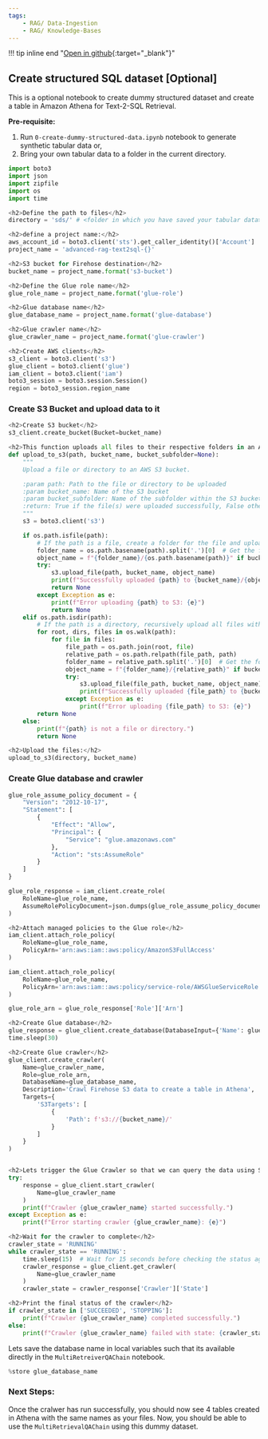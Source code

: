 ```yaml
---
tags:
    - RAG/ Data-Ingestion
    - RAG/ Knowledge-Bases
---
```


!!! tip inline end "[Open in github](https://github.com/aws-samples/amazon-bedrock-samples/tree/main/rag/knowledge-bases/use-case-examples/rag-using-structured-unstructured-data/1_create_sql_dataset_optional.ipynb){:target="_blank"}"

<h2>Create structured SQL dataset [Optional]</h2>

This is a optional notebook to create dummy structured dataset and create a table in Amazon Athena for Text-2-SQL Retrieval.

**Pre-requisite:**
1. Run `0-create-dummy-structured-data.ipynb` notebook to generate synthetic tabular data or,
2. Bring your own tabular data to a folder in the current directory.


```python
import boto3
import json
import zipfile
import os
import time

<h2>Define the path to files</h2>
directory = 'sds/' # <folder in which you have saved your tabular data>

<h2>define a project name:</h2>
aws_account_id = boto3.client('sts').get_caller_identity()['Account']
project_name = 'advanced-rag-text2sql-{}'

<h2>S3 bucket for Firehose destination</h2>
bucket_name = project_name.format('s3-bucket')

<h2>Define the Glue role name</h2>
glue_role_name = project_name.format('glue-role')

<h2>Glue database name</h2>
glue_database_name = project_name.format('glue-database')

<h2>Glue crawler name</h2>
glue_crawler_name = project_name.format('glue-crawler')
```


```python
<h2>Create AWS clients</h2>
s3_client = boto3.client('s3')
glue_client = boto3.client('glue')
iam_client = boto3.client('iam')
boto3_session = boto3.session.Session()
region = boto3_session.region_name
```

<h3>Create S3 Bucket and upload data to it</h3>


```python
<h2>Create S3 bucket</h2>
s3_client.create_bucket(Bucket=bucket_name)
```


```python
<h2>This function uploads all files to their respective folders in an Amazon S3 bucket.</h2>
def upload_to_s3(path, bucket_name, bucket_subfolder=None):
    """
    Upload a file or directory to an AWS S3 bucket.

    :param path: Path to the file or directory to be uploaded
    :param bucket_name: Name of the S3 bucket
    :param bucket_subfolder: Name of the subfolder within the S3 bucket (optional)
    :return: True if the file(s) were uploaded successfully, False otherwise
    """
    s3 = boto3.client('s3')

    if os.path.isfile(path):
        # If the path is a file, create a folder for the file and upload it
        folder_name = os.path.basename(path).split('.')[0]  # Get the file name without extension"
        object_name = f"{folder_name}/{os.path.basename(path)}" if bucket_subfolder is None else f"{bucket_subfolder}/{folder_name}/{os.path.basename(path)}"
        try:
            s3.upload_file(path, bucket_name, object_name)
            print(f"Successfully uploaded {path} to {bucket_name}/{object_name}")
            return None
        except Exception as e:
            print(f"Error uploading {path} to S3: {e}")
            return None
    elif os.path.isdir(path):
        # If the path is a directory, recursively upload all files within it and create a folder for each file
        for root, dirs, files in os.walk(path):
            for file in files:
                file_path = os.path.join(root, file)
                relative_path = os.path.relpath(file_path, path)
                folder_name = relative_path.split('.')[0]  # Get the folder name for the current file
                object_name = f"{folder_name}/{relative_path}" if bucket_subfolder is None else f"{bucket_subfolder}/{folder_name}/{relative_path}"
                try:
                    s3.upload_file(file_path, bucket_name, object_name)
                    print(f"Successfully uploaded {file_path} to {bucket_name}/{object_name}")
                except Exception as e:
                    print(f"Error uploading {file_path} to S3: {e}")
        return None
    else:
        print(f"{path} is not a file or directory.")
        return None

<h2>Upload the files:</h2>
upload_to_s3(directory, bucket_name)
```

<h3>Create Glue database and crawler</h3>


```python
glue_role_assume_policy_document = {
    "Version": "2012-10-17",
    "Statement": [
        {
            "Effect": "Allow",
            "Principal": {
                "Service": "glue.amazonaws.com"
            },
            "Action": "sts:AssumeRole"
        }
    ]
}

glue_role_response = iam_client.create_role(
    RoleName=glue_role_name,
    AssumeRolePolicyDocument=json.dumps(glue_role_assume_policy_document)
)

<h2>Attach managed policies to the Glue role</h2>
iam_client.attach_role_policy(
    RoleName=glue_role_name,
    PolicyArn='arn:aws:iam::aws:policy/AmazonS3FullAccess'
)

iam_client.attach_role_policy(
    RoleName=glue_role_name,
    PolicyArn='arn:aws:iam::aws:policy/service-role/AWSGlueServiceRole'
)

glue_role_arn = glue_role_response['Role']['Arn']

<h2>Create Glue database</h2>
glue_response = glue_client.create_database(DatabaseInput={'Name': glue_database_name})
time.sleep(30)
```


```python
<h2>Create Glue crawler</h2>
glue_client.create_crawler(
    Name=glue_crawler_name,
    Role=glue_role_arn,
    DatabaseName=glue_database_name,
    Description='Crawl Firehose S3 data to create a table in Athena',
    Targets={
        'S3Targets': [
            {
                'Path': f's3://{bucket_name}/'
            }
        ]
    }
)


<h2>Lets trigger the Glue Crawler so that we can query the data using SQL and create a dashboard in Quicksight:</h2>
try:
    response = glue_client.start_crawler(
        Name=glue_crawler_name
    )
    print(f"Crawler {glue_crawler_name} started successfully.")
except Exception as e:
    print(f"Error starting crawler {glue_crawler_name}: {e}")
```


```python
<h2>Wait for the crawler to complete</h2>
crawler_state = 'RUNNING'
while crawler_state == 'RUNNING':
    time.sleep(15)  # Wait for 15 seconds before checking the status again
    crawler_response = glue_client.get_crawler(
        Name=glue_crawler_name
    )
    crawler_state = crawler_response['Crawler']['State']

<h2>Print the final status of the crawler</h2>
if crawler_state in ['SUCCEEDED', 'STOPPING']:
    print(f"Crawler {glue_crawler_name} completed successfully.")
else:
    print(f"Crawler {glue_crawler_name} failed with state: {crawler_state}")
```

Lets save the database name in local variables such that its available directly in the `MultiRetreiverQAChain` notebook.


```python
%store glue_database_name
```

<h3>Next Steps:</h3>

Once the cralwer has run successfully, you should now see 4 tables created in Athena with the same names as your files. Now, you should be able to use the `MultiRetrievalQAChain` using this dummy dataset.

